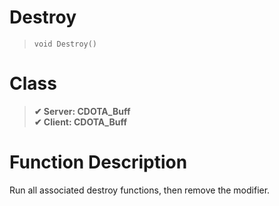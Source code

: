 # Destroy
> `void Destroy()`
# Class
> __✔ Server: CDOTA_Buff__  
> __✔ Client: CDOTA_Buff__  
# Function Description
Run all associated destroy functions, then remove the modifier.
